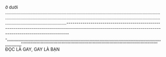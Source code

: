 ở dưới .........................................................................................................................................................................................................................................................................................................--------------------------------------------------------------------------------------------------------------------------------------------------------------,,,,,,,,,,,,,,,,,,,,,,,,,,,,,,,,,,,,,,,,,,,,,,,,,,,,,,,,,,,,,,,,,,,,,,,,,,,,,,,,,,,,,,,,,,,,,,,,,,,,,,,,,,,,,,,,,,,,,,,,,,,,,,,,,,,,,,,,''''''''''''''''''''''''''''''''''''''''''''''''''''''''''''''''''''''''''''''''''''''''''''''''''''''''' ĐỌC LÀ GAY, GAY LÀ BẠN
